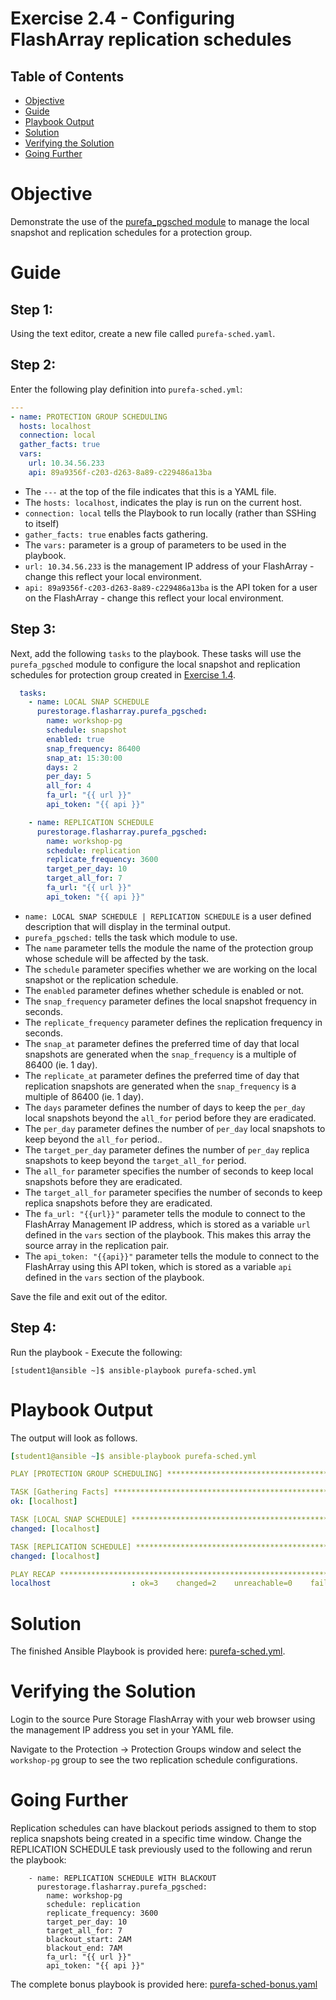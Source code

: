 # Exercise 2.4 - Configuring FlashArray replication schedules

## Table of Contents

- [Objective](#objective)
- [Guide](#guide)
- [Playbook Output](#playbook-outbook)
- [Solution](#solution)
- [Verifying the Solution](#verifying-the-solution)
- [Going Further](#going-further)

# Objective

Demonstrate the use of the [purefa_pgsched module](https://docs.ansible.com/ansible/latest/collections/purestorage/flasharray/purefa_pgsched_module.html) to manage the local snapshot and replication schedules for a protection group.

# Guide

## Step 1:

Using the text editor, create a new file called `purefa-sched.yaml`.

## Step 2:

Enter the following play definition into `purefa-sched.yml`:

``` yaml
---
- name: PROTECTION GROUP SCHEDULING
  hosts: localhost
  connection: local
  gather_facts: true
  vars:
    url: 10.34.56.233
    api: 89a9356f-c203-d263-8a89-c229486a13ba
```

- The `---` at the top of the file indicates that this is a YAML file.
- The `hosts: localhost`, indicates the play is run on the current host.
- `connection: local` tells the Playbook to run locally (rather than SSHing to itself)
- `gather_facts: true` enables facts gathering.  
- The `vars:` parameter is a group of parameters to be used in the playbook.
- `url: 10.34.56.233` is the management IP address of your FlashArray - change this reflect your local environment.
- `api: 89a9356f-c203-d263-8a89-c229486a13ba` is the API token for a user on the FlashArray - change this reflect your local environment.

## Step 3:

Next, add the following `tasks` to the playbook. These tasks will use the `purefa_pgsched` module to configure the local snapshot and replication schedules for protection group created in [Exercise 1.4](https://github.com/PureStorage-OpenConnect/ansible-flasharray-workshop/tree/master/1.4-pgroup).

``` yaml
  tasks:
    - name: LOCAL SNAP SCHEDULE
      purestorage.flasharray.purefa_pgsched:
        name: workshop-pg
        schedule: snapshot
        enabled: true
        snap_frequency: 86400
        snap_at: 15:30:00
        days: 2
        per_day: 5
        all_for: 4
        fa_url: "{{ url }}"
        api_token: "{{ api }}"

    - name: REPLICATION SCHEDULE
      purestorage.flasharray.purefa_pgsched:
        name: workshop-pg
        schedule: replication
        replicate_frequency: 3600
        target_per_day: 10
        target_all_for: 7
        fa_url: "{{ url }}"
        api_token: "{{ api }}"
```

- `name: LOCAL SNAP SCHEDULE | REPLICATION SCHEDULE` is a user defined description that will display in the terminal output.
- `purefa_pgsched:` tells the task which module to use.
- The `name` parameter tells the module the name of the protection group whose schedule will be affected by the task.
- The `schedule` parameter specifies whether we are working on the local snapshot or the replication schedule.
- The `enabled` parameter defines whether schedule is enabled or not.
- The `snap_frequency` parameter defines the local snapshot frequency in seconds.
- The `replicate_frequency` parameter defines the replication frequency in seconds.
- The `snap_at` parameter defines the preferred time of day that local snapshots are generated when the `snap_frequency` is a multiple of 86400 (ie. 1 day).
- The `replicate_at` parameter defines the preferred time of day that replication snapshots are generated when the `snap_frequency` is a multiple of 86400 (ie. 1 day).
- The `days` parameter defines the number of days to keep the `per_day` local snapshots beyond the `all_for` period before they are eradicated.
- The `per_day` parameter defines the number of `per_day` local snapshots to keep beyond the `all_for` period..
- The `target_per_day` parameter defines the number of `per_day` replica snapshots to keep beyond the `target_all_for` period.
- The `all_for` parameter specifies the number of seconds to keep local snapshots before they are eradicated.
- The `target_all_for` parameter specifies the number of seconds to keep replica snapshots before they are eradicated.
- The `fa_url: "{{url}}"` parameter tells the module to connect to the FlashArray Management IP address, which is stored as a variable `url` defined in the `vars` section of the playbook. This makes this array the source array in the replication pair.
- The `api_token: "{{api}}"` parameter tells the module to connect to the FlashArray using this API token, which is stored as a variable `api` defined in the `vars` section of the playbook.

Save the file and exit out of the editor.

## Step 4:

Run the playbook - Execute the following:

```
[student1@ansible ~]$ ansible-playbook purefa-sched.yml
```

# Playbook Output

The output will look as follows.

```yaml
[student1@ansible ~]$ ansible-playbook purefa-sched.yml

PLAY [PROTECTION GROUP SCHEDULING] **************************************************************************************

TASK [Gathering Facts] **************************************************************************************************
ok: [localhost]

TASK [LOCAL SNAP SCHEDULE] **********************************************************************************************
changed: [localhost]

TASK [REPLICATION SCHEDULE] *********************************************************************************************
changed: [localhost]

PLAY RECAP **************************************************************************************************************
localhost                  : ok=3    changed=2    unreachable=0    failed=0    skipped=0    rescued=0    ignored=0
```

# Solution

The finished Ansible Playbook is provided here: [purefa-sched.yml](https://github.com/PureStorage-OpenConnect/ansible-workshop/blob/master/2.4-schedule/purefa-sched.yaml).

# Verifying the Solution

Login to the source Pure Storage FlashArray with your web browser using the management IP address you set in your YAML file.

Navigate to the Protection -> Protection Groups window and select the `workshop-pg` group to see the two replication schedule configurations.

# Going Further

Replication schedules can have blackout periods assigned to them to stop replica snapshots being created in a specific time window. Change the REPLICATION SCHEDULE task previously used to the following and rerun the playbook:

```
    - name: REPLICATION SCHEDULE WITH BLACKOUT
      purestorage.flasharray.purefa_pgsched:
        name: workshop-pg
        schedule: replication
        replicate_frequency: 3600
        target_per_day: 10
        target_all_for: 7
        blackout_start: 2AM
        blackout_end: 7AM
        fa_url: "{{ url }}"
        api_token: "{{ api }}"
```

The complete bonus playbook is provided here: [purefa-sched-bonus.yaml](https://github.com/PureStorage-OpenConnect/ansible-workshop/blob/master/2.4-schedule/purefa-sched-bonus.yaml)
